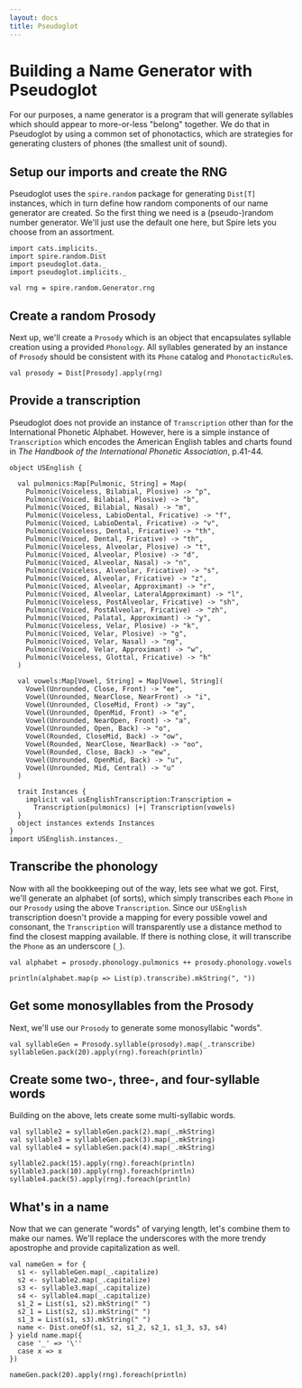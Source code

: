 ```yaml
---
layout: docs
title: Pseudoglot
---
```

# Building a Name Generator with Pseudoglot

For our purposes, a name generator is a program that will generate syllables
which should appear to more-or-less "belong" together. We do that in Pseudoglot
by using a common set of phonotactics, which are strategies for generating
clusters of phones (the smallest unit of sound).

## Setup our imports and create the RNG

Pseudoglot uses the `spire.random` package for generating `Dist[T]` instances,
which in turn define how random components of our name generator are created. So
the first thing we need is a (pseudo-)random number generator. We'll just use
the default one here, but Spire lets you choose from an assortment.

```tut
import cats.implicits._
import spire.random.Dist
import pseudoglot.data._
import pseudoglot.implicits._

val rng = spire.random.Generator.rng
```

## Create a random Prosody

Next up, we'll create a `Prosody` which is an object that encapsulates syllable
creation using a provided `Phonology`. All syllables generated by an instance of
`Prosody` should be consistent with its `Phone` catalog and `PhonotacticRule`s.

```tut
val prosody = Dist[Prosody].apply(rng)
```

## Provide a transcription

Pseudoglot does not provide an instance of `Transcription` other than for the
International Phonetic Alphabet. However, here is a simple instance of
`Transcription` which encodes the American English tables and charts found in
_The Handbook of the International Phonetic Association_, p.41-44.

```tut
object USEnglish {

  val pulmonics:Map[Pulmonic, String] = Map(
    Pulmonic(Voiceless, Bilabial, Plosive) -> "p",
    Pulmonic(Voiced, Bilabial, Plosive) -> "b",
    Pulmonic(Voiced, Bilabial, Nasal) -> "m",
    Pulmonic(Voiceless, LabioDental, Fricative) -> "f",
    Pulmonic(Voiced, LabioDental, Fricative) -> "v",
    Pulmonic(Voiceless, Dental, Fricative) -> "th",
    Pulmonic(Voiced, Dental, Fricative) -> "th",
    Pulmonic(Voiceless, Alveolar, Plosive) -> "t",
    Pulmonic(Voiced, Alveolar, Plosive) -> "d",
    Pulmonic(Voiced, Alveolar, Nasal) -> "n",
    Pulmonic(Voiceless, Alveolar, Fricative) -> "s",
    Pulmonic(Voiced, Alveolar, Fricative) -> "z",
    Pulmonic(Voiced, Alveolar, Approximant) -> "r",
    Pulmonic(Voiced, Alveolar, LateralApproximant) -> "l",
    Pulmonic(Voiceless, PostAlveolar, Fricative) -> "sh",
    Pulmonic(Voiced, PostAlveolar, Fricative) -> "zh",
    Pulmonic(Voiced, Palatal, Approximant) -> "y",
    Pulmonic(Voiceless, Velar, Plosive) -> "k",
    Pulmonic(Voiced, Velar, Plosive) -> "g",
    Pulmonic(Voiced, Velar, Nasal) -> "ng",
    Pulmonic(Voiced, Velar, Approximant) -> "w",
    Pulmonic(Voiceless, Glottal, Fricative) -> "h"
  )

  val vowels:Map[Vowel, String] = Map[Vowel, String](
    Vowel(Unrounded, Close, Front) -> "ee",
    Vowel(Unrounded, NearClose, NearFront) -> "i",
    Vowel(Unrounded, CloseMid, Front) -> "ay",
    Vowel(Unrounded, OpenMid, Front) -> "e",
    Vowel(Unrounded, NearOpen, Front) -> "a",
    Vowel(Unrounded, Open, Back) -> "o",
    Vowel(Rounded, CloseMid, Back) -> "ow",
    Vowel(Rounded, NearClose, NearBack) -> "oo",
    Vowel(Rounded, Close, Back) -> "ew",
    Vowel(Unrounded, OpenMid, Back) -> "u",
    Vowel(Unrounded, Mid, Central) -> "u"
  )

  trait Instances {
    implicit val usEnglishTranscription:Transcription =
      Transcription(pulmonics) |+| Transcription(vowels)
  }
  object instances extends Instances
}
import USEnglish.instances._
```

## Transcribe the phonology

Now with all the bookkeeping out of the way, lets see what we got. First, we'll
generate an alphabet (of sorts), which simply transcribes each `Phone` in our
`Prosody` using the above `Transcription`. Since our `USEnglish` transcription
doesn't provide a mapping for every possible vowel and consonant, the
`Transcription` will transparently use a distance method to find the closest
mapping available. If there is nothing close, it will transcribe the `Phone` as
an underscore (`_`).

```tut
val alphabet = prosody.phonology.pulmonics ++ prosody.phonology.vowels

println(alphabet.map(p => List(p).transcribe).mkString(", "))
```

## Get some monosyllables from the Prosody

Next, we'll use our `Prosody` to generate some monosyllabic "words".

```tut
val syllableGen = Prosody.syllable(prosody).map(_.transcribe)
syllableGen.pack(20).apply(rng).foreach(println)
```

## Create some two-, three-, and four-syllable words

Building on the above, lets create some multi-syllabic words.

```tut
val syllable2 = syllableGen.pack(2).map(_.mkString)
val syllable3 = syllableGen.pack(3).map(_.mkString)
val syllable4 = syllableGen.pack(4).map(_.mkString)

syllable2.pack(15).apply(rng).foreach(println)
syllable3.pack(10).apply(rng).foreach(println)
syllable4.pack(5).apply(rng).foreach(println)
```

## What's in a name

Now that we can generate "words" of varying length, let's combine them to make
our names. We'll replace the underscores with the more trendy apostrophe and
provide capitalization as well.

```tut
val nameGen = for {
  s1 <- syllableGen.map(_.capitalize)
  s2 <- syllable2.map(_.capitalize)
  s3 <- syllable3.map(_.capitalize)
  s4 <- syllable4.map(_.capitalize)
  s1_2 = List(s1, s2).mkString(" ")
  s2_1 = List(s2, s1).mkString(" ")
  s1_3 = List(s1, s3).mkString(" ")
  name <- Dist.oneOf(s1, s2, s1_2, s2_1, s1_3, s3, s4)
} yield name.map({
  case '_' => '\''
  case x => x
})

nameGen.pack(20).apply(rng).foreach(println)
```
